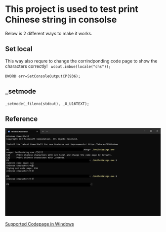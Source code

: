 # This project is used to test print Chinese string in consolse

Below is 2 different ways to make it works.

## Set local
This way also requre to change the corrindponding code page to show the characters correctly!
` wcout.imbue(locale("chs"));`

`DWORD err=SetConsoleOutputCP(936);`
## _setmode
`_setmode(_fileno(stdout), _O_U16TEXT);`
## Reference
![Test Result image](Screenshots/TestResult.png "")

[Supported Codepage in Windows](https://learn.microsoft.com/en-us/openspecs/windows_protocols/ms-ucoderef/28fefe92-d66c-4b03-90a9-97b473223d43)

